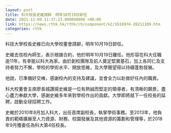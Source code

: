```yaml
---
layout: post
title: 科大校長史維請辭　明年10月19日卸任
date: 2021-11-09 11:37:23.000000000 +08:00
link: https://news.rthk.hk/rthk/ch/component/k2/1618974-20211109.htm
categories: rthk
---
```


科技大學校長史維已向大學校董會請辭，明年10月19日卸任。

史維去信校內師生，表示根據合約，他於明年10月19日離任。他形容在科大任職逾11年，有幸能以科大為家。由於創校團隊及前人奠定堅實基石，加上各同仁及支持者努力不懈，學校的學術水平、開放思維，及大學聲望得以持續蓬勃發展。

他說，已準備好交棒，感謝校內的支持及建議，並會全力以赴做好任內的職責。

科大校董會主席廖長城讚揚史維是一位有熱誠而堅定的領導者，有清晰的願景，盡心盡力奉獻大學，感謝史維多年來對學校作出的貢獻。大學即將就下一任校長的延聘，啟動全球招聘工作。

史維於2010年8月加入科大，出任首席副校長，執掌學術事務。至2013年，他負責的範疇擴展至人力資源、財務、校園發展及其他資源的籌劃和管理等，於2018年9月獲委任為科大第4任校長。
